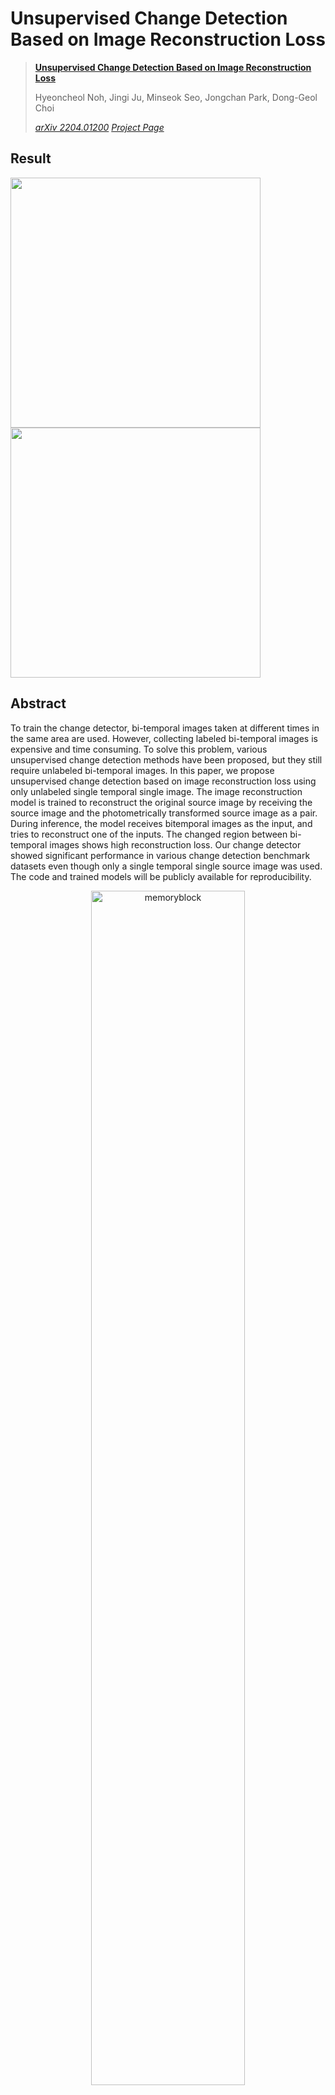 # Unsupervised Change Detection Based on Image Reconstruction Loss

> [**Unsupervised Change Detection Based on Image Reconstruction Loss**](https://arxiv.org/abs/2204.01200)
> 
> Hyeoncheol Noh, Jingi Ju, Minseok Seo, Jongchan Park, Dong-Geol Choi
> 
> *[arXiv 2204.01200](https://arxiv.org/abs/2204.01200)*
> *[Project Page](https://jujingi.github.io/cdrl/)*

## Result

<img src="https://user-images.githubusercontent.com/53032349/163550463-1d0467aa-eff8-4e6e-9c57-2bf6fe493a4f.gif" width="400"/>   <img src="https://user-images.githubusercontent.com/53032349/163550507-38d948c0-6c0d-4b9d-b7cd-5472aa97fd50.gif" width="400"/>

## Abstract
To train the change detector, bi-temporal images taken at different times in the same area are used. However, collecting labeled bi-temporal images is expensive and time consuming. To solve this problem, various unsupervised change detection methods have been proposed, but they still require unlabeled bi-temporal images. In this paper, we propose unsupervised change detection based on image reconstruction loss using only unlabeled single temporal single image. The image reconstruction model is trained to reconstruct the original source image by receiving the source image and the photometrically transformed source image as a pair. During inference, the model receives bitemporal images as the input, and tries to reconstruct one of the inputs. The changed region between bi-temporal images shows high reconstruction loss. Our change detector showed significant performance in various change detection benchmark datasets even though only a single temporal single source image was used. The code and trained models will be publicly available for reproducibility.
<p align="center"><img src="https://user-images.githubusercontent.com/53032349/163549501-817b7852-38c2-45d7-b287-f9b65f51c9c2.png" width="70%" height="70%" title="70px" alt="memoryblock"></p>


## Installation
TODO
